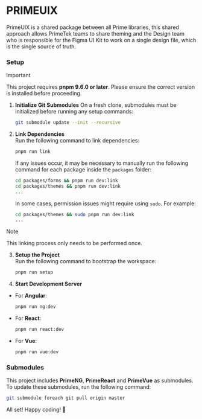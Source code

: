 # PRIMEUIX

PrimeUIX is a shared package between all Prime libraries, this shared approach allows PrimeTek teams to share theming and the Design team who is responsible for the Figma UI Kit to work on a single design file, which is the single source of truth.

### Setup

> [!IMPORTANT]
> This project requires **pnpm 9.6.0 or later**. Please ensure the correct version is installed before proceeding.

1. **Initialize Git Submodules**
   On a fresh clone, submodules must be initialized before running any setup commands:

   ```sh
   git submodule update --init --recursive
   ```

2. **Link Dependencies**  
   Run the following command to link dependencies:

   ```sh
   pnpm run link
   ```

   If any issues occur, it may be necessary to manually run the following command for each package inside the `packages` folder:

   ```sh
   cd packages/forms && pnpm run dev:link
   cd packages/themes && pnpm run dev:link
   ...
   ```

   In some cases, permission issues might require using `sudo`. For example:

   ```sh
   cd packages/themes && sudo pnpm run dev:link
   ...
   ```

> [!NOTE]
> This linking process only needs to be performed once.

3. **Setup the Project**  
   Run the following command to bootstrap the workspace:

   ```sh
   pnpm run setup
   ```

4. **Start Development Server**  

- For **Angular**:

     ```sh
     pnpm run ng:dev
     ```

- For **React**:

     ```sh
     pnpm run react:dev
     ```

- For **Vue**:

     ```sh
     pnpm run vue:dev
     ```

### Submodules

This project includes **PrimeNG**, **PrimeReact** and **PrimeVue** as submodules. To update these submodules, run the following command:

   ```sh
   git submodule foreach git pull origin master
   ```

All set! Happy coding! 🚀
